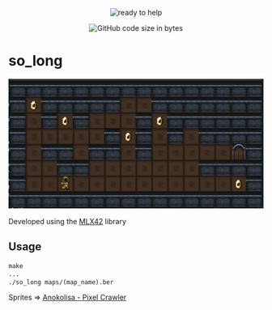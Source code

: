 
<p align="center">
  <img src="https://github.com/pibouill/42-project-badges/blob/main/badges/so_longn.png" alt="ready to help"/>
</p>

<p align="center">
	<img alt="GitHub code size in bytes" src="https://img.shields.io/github/languages/code-size/pibouill/so_long">
</p>

# so_long

![so_long](ressources/so_long.png)

Developed using the [MLX42](https://github.com/codam-coding-college/MLX42) library

## Usage

```
make
...
./so_long maps/(map_name).ber
```


Sprites => [Anokolisa - Pixel Crawler](https://anokolisa.itch.io/dungeon-crawler-pixel-art-asset-pack)
